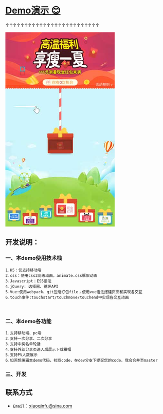 # [Demo演示 :blush:](https://fuxiaoqin.github.io/Cutrope/dist/index.html)<br>
↑↑↑↑↑↑↑↑↑↑↑↑↑↑↑↑↑↑↑↑↑↑↑↑↑
 
[![image](https://github.com/Fuxiaoqin/Cutrope/blob/master/src/assets/img/banner.jpg?raw=true "点我演示效果")](https://fuxiaoqin.github.io/Cutrope/dist/index.html)

## 开发说明：
### 一、本demo使用技术栈
    1.H5：仅支持移动端
    2.css：使用css3高级动画，animate.css框架动画
    3.Javascript：ES5语法
    4.jQuery: 选择器、循环API
    5.Vue:使用webpack、git压缩打包file；使用vue语法搭建页面和实现各交互
    6.touch事件:touchstart/touchmove/touchend中实现各交互动画
   
### 二、本demo各功能
    1.支持移动端、pc端
    2.支持一次分享、二次分享
    3.支持中奖名单轮播
    4.支持外部分享页进入后展示下载横幅
    5.支持PV人数展示
    6.如若想编辑本demo代码，拉取code，在dev分支下提交您的code，我会合并至master

### 三、开发

## 联系方式
- `Email`：xiaoqinfu@sina.com
